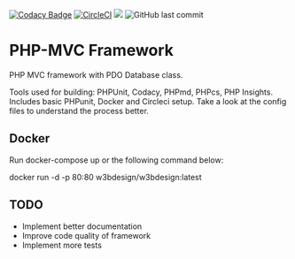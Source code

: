 [![Codacy Badge](https://api.codacy.com/project/badge/Grade/6c96cb452e0045bbb82dcc3ed720987d)](https://www.codacy.com/manual/w3bdesign/PHP-MVC-Bootstrap?utm_source=github.com&amp;utm_medium=referral&amp;utm_content=w3bdesign/PHP-MVC-Bootstrap&amp;utm_campaign=Badge_Grade)
[![CircleCI](https://circleci.com/gh/w3bdesign/PHP-MVC-Bootstrap/tree/master.svg?style=svg)](https://circleci.com/gh/w3bdesign/PHP-MVC-Bootstrap/tree/master)
[![](https://images.microbadger.com/badges/version/w3bdesign/w3bdesign.svg)](https://microbadger.com/images/w3bdesign/w3bdesign "Currently running latest version")
![GitHub last commit](https://img.shields.io/github/last-commit/w3bdesign/PHP-MVC-Bootstrap)

# PHP-MVC Framework
PHP MVC framework with PDO Database class. 

Tools used for building: PHPUnit, Codacy, PHPmd, PHPcs, PHP Insights.
Includes basic PHPunit, Docker and Circleci setup. Take a look at the config files to understand the process better.
 
## Docker
Run docker-compose up or the following command below:

docker run -d -p 80:80 w3bdesign/w3bdesign:latest

## TODO
- Implement better documentation
- Improve code quality of framework
- Implement more tests
